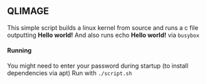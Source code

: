 ## QLIMAGE

This simple script builds a linux kernel from source and runs a c file outputting __Hello world!__
And also runs echo __Hello world!__ via ``busybox``

#### Running

You might need to enter your password during startup (to install dependencies via apt)
Run with ``./script.sh``
